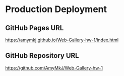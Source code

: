 # Production Deployment

## GitHub Pages URL
https://amymkj.github.io/Web-Gallery-hw-1/index.html

## GitHub Repository URL
https://github.com/AmyMkJ/Web-Gallery-hw-1
